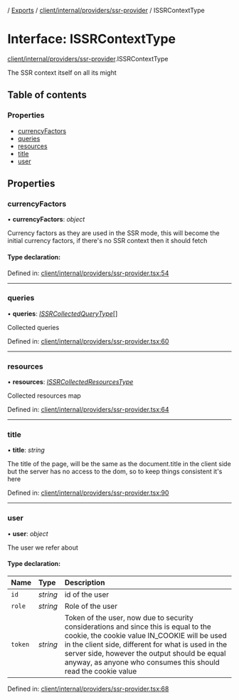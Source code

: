 [](../README.md) / [Exports](../modules.md) / [client/internal/providers/ssr-provider](../modules/client_internal_providers_ssr_provider.md) / ISSRContextType

# Interface: ISSRContextType

[client/internal/providers/ssr-provider](../modules/client_internal_providers_ssr_provider.md).ISSRContextType

The SSR context itself on all its might

## Table of contents

### Properties

- [currencyFactors](client_internal_providers_ssr_provider.issrcontexttype.md#currencyfactors)
- [queries](client_internal_providers_ssr_provider.issrcontexttype.md#queries)
- [resources](client_internal_providers_ssr_provider.issrcontexttype.md#resources)
- [title](client_internal_providers_ssr_provider.issrcontexttype.md#title)
- [user](client_internal_providers_ssr_provider.issrcontexttype.md#user)

## Properties

### currencyFactors

• **currencyFactors**: *object*

Currency factors as they are used in the SSR mode,
this will become the initial currency factors, if
there's no SSR context then it should fetch

#### Type declaration:

Defined in: [client/internal/providers/ssr-provider.tsx:54](https://github.com/onzag/itemize/blob/28218320/client/internal/providers/ssr-provider.tsx#L54)

___

### queries

• **queries**: [*ISSRCollectedQueryType*](client_internal_providers_ssr_provider.issrcollectedquerytype.md)[]

Collected queries

Defined in: [client/internal/providers/ssr-provider.tsx:60](https://github.com/onzag/itemize/blob/28218320/client/internal/providers/ssr-provider.tsx#L60)

___

### resources

• **resources**: [*ISSRCollectedResourcesType*](client_internal_providers_ssr_provider.issrcollectedresourcestype.md)

Collected resources map

Defined in: [client/internal/providers/ssr-provider.tsx:64](https://github.com/onzag/itemize/blob/28218320/client/internal/providers/ssr-provider.tsx#L64)

___

### title

• **title**: *string*

The title of the page, will be the same as the document.title in the client side
but the server has no access to the dom, so to keep things consistent it's here

Defined in: [client/internal/providers/ssr-provider.tsx:90](https://github.com/onzag/itemize/blob/28218320/client/internal/providers/ssr-provider.tsx#L90)

___

### user

• **user**: *object*

The user we refer about

#### Type declaration:

Name | Type | Description |
:------ | :------ | :------ |
`id` | *string* | id of the user   |
`role` | *string* | Role of the user   |
`token` | *string* | Token of the user, now due to security considerations and since this is equal to the cookie, the cookie value IN_COOKIE will be used in the client side, different for what is used in the server side, however the output should be equal anyway, as anyone who consumes this should read the cookie value   |

Defined in: [client/internal/providers/ssr-provider.tsx:68](https://github.com/onzag/itemize/blob/28218320/client/internal/providers/ssr-provider.tsx#L68)
